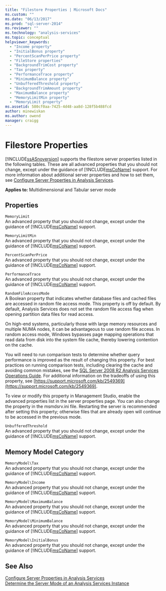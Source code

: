 ```yaml
---
title: "Filestore Properties | Microsoft Docs"
ms.custom: ""
ms.date: "06/13/2017"
ms.prod: "sql-server-2014"
ms.reviewer: ""
ms.technology: "analysis-services"
ms.topic: conceptual
helpviewer_keywords: 
  - "Income property"
  - "InitialBonus property"
  - "PercentScanPerPrice property"
  - "FileStore properties"
  - "BackgroundTrimCost property"
  - "Tax property"
  - "PerformanceTrace property"
  - "MinimumBalance property"
  - "UnbufferedThreshold property"
  - "BackgroundTrimAmount property"
  - "MaximumBalance property"
  - "MemoryLimitMin property"
  - "MemoryLimit property"
ms.assetid: 580cf0aa-7425-4d48-aa8d-128f5b488fcd
author: minewiskan
ms.author: owend
manager: craigg
---
```

# Filestore Properties
  [!INCLUDE[ssASnoversion](../../includes/ssasnoversion-md.md)] supports the filestore server properties listed in the following tables. These are all advanced properties that you should not change, except under the guidance of [!INCLUDE[msCoName](../../includes/msconame-md.md)] support. For more information about additional server properties and how to set them, see [Configure Server Properties in Analysis Services](server-properties-in-analysis-services.md).  
  
 **Applies to:** Multidimensional and Tabular server mode  
  
## Properties  
 `MemoryLimit`  
 An advanced property that you should not change, except under the guidance of [!INCLUDE[msCoName](../../includes/msconame-md.md)] support.  
  
 `MemoryLimitMin`  
 An advanced property that you should not change, except under the guidance of [!INCLUDE[msCoName](../../includes/msconame-md.md)] support.  
  
 `PercentScanPerPrice`  
 An advanced property that you should not change, except under the guidance of [!INCLUDE[msCoName](../../includes/msconame-md.md)] support.  
  
 `PerformanceTrace`  
 An advanced property that you should not change, except under the guidance of [!INCLUDE[msCoName](../../includes/msconame-md.md)] support.  
  
 `RandomFileAccessMode`  
 A Boolean property that indicates whether database files and cached files are accessed in random file access mode. This property is off by default. By default, Analysis Services does not set the random file access flag when opening partition data files for read access.  
  
 On high-end systems, particularly those with large memory resources and multiple NUMA nodes, it can be advantageous to use random file access. In random access mode, Windows bypasses page mapping operations that read data from disk into the system file cache, thereby lowering contention on the cache.  
  
 You will need to run comparison tests to determine whether query performance is improved as the result of changing this property. For best practices on running comparison tests, including clearing the cache and avoiding common mistakes, see the [SQL Server 2008 R2 Analysis Services Operations Guide](https://go.microsoft.com/fwlink/?LinkID=225539). For additional information on the tradeoffs of using this property, see [https://support.microsoft.com/kb/2549369](https://support.microsoft.com/kb/2549369).  
  
 To view or modify this property in Management Studio, enable the advanced properties list in the server properties page. You can also change the property in the msmdsrv.ini file. Restarting the server is recommended after setting this property; otherwise files that are already open will continue to be accessed in the previous mode.  
  
 `UnbufferedThreshold`  
 An advanced property that you should not change, except under the guidance of [!INCLUDE[msCoName](../../includes/msconame-md.md)] support.  
  
## Memory Model Category  
 `MemoryModel\Tax`  
 An advanced property that you should not change, except under the guidance of [!INCLUDE[msCoName](../../includes/msconame-md.md)] support.  
  
 `MemoryModel\Income`  
 An advanced property that you should not change, except under the guidance of [!INCLUDE[msCoName](../../includes/msconame-md.md)] support.  
  
 `MemoryModel\MaximumBalance`  
 An advanced property that you should not change, except under the guidance of [!INCLUDE[msCoName](../../includes/msconame-md.md)] support.  
  
 `MemoryModel\MinimumBalance`  
 An advanced property that you should not change, except under the guidance of [!INCLUDE[msCoName](../../includes/msconame-md.md)] support.  
  
 `MemoryModel\InitialBonus`  
 An advanced property that you should not change, except under the guidance of [!INCLUDE[msCoName](../../includes/msconame-md.md)] support.  
  
## See Also  
 [Configure Server Properties in Analysis Services](server-properties-in-analysis-services.md)   
 [Determine the Server Mode of an Analysis Services Instance](../instances/determine-the-server-mode-of-an-analysis-services-instance.md)  
  
  
